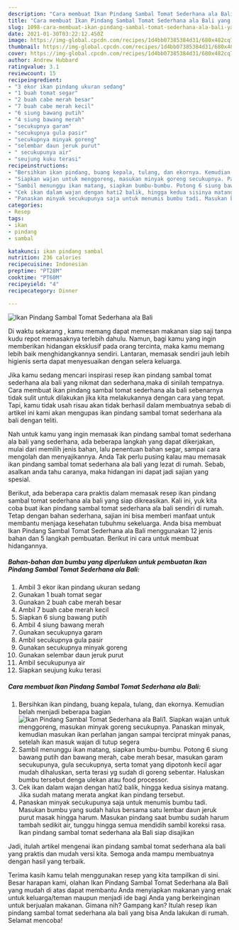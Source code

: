 ```yaml
---
description: "Cara membuat Ikan Pindang Sambal Tomat Sederhana ala Bali yang enak dan Mudah Dibuat"
title: "Cara membuat Ikan Pindang Sambal Tomat Sederhana ala Bali yang enak dan Mudah Dibuat"
slug: 1098-cara-membuat-ikan-pindang-sambal-tomat-sederhana-ala-bali-yang-enak-dan-mudah-dibuat
date: 2021-01-30T03:22:12.450Z
image: https://img-global.cpcdn.com/recipes/1d4bb07385384d31/680x482cq70/ikan-pindang-sambal-tomat-sederhana-ala-bali-foto-resep-utama.jpg
thumbnail: https://img-global.cpcdn.com/recipes/1d4bb07385384d31/680x482cq70/ikan-pindang-sambal-tomat-sederhana-ala-bali-foto-resep-utama.jpg
cover: https://img-global.cpcdn.com/recipes/1d4bb07385384d31/680x482cq70/ikan-pindang-sambal-tomat-sederhana-ala-bali-foto-resep-utama.jpg
author: Andrew Hubbard
ratingvalue: 3.1
reviewcount: 15
recipeingredient:
- "3 ekor ikan pindang ukuran sedang"
- "1 buah tomat segar"
- "2 buah cabe merah besar"
- "7 buah cabe merah kecil"
- "6 siung bawang putih"
- "4 siung bawang merah"
- "secukupnya garam"
- "secukupnya gula pasir"
- "secukupnya minyak goreng"
- "selembar daun jeruk purut"
- " secukupunya air"
- "seujung kuku terasi"
recipeinstructions:
- "Bersihkan ikan pindang, buang kepala, tulang, dan ekornya. Kemudian belah menjadi beberapa bagian"
- "Siapkan wajan untuk menggoreng, masukan minyak goreng secukupnya. Panaskan minyak, kemudian masukan ikan perlahan jangan sampai terciprat minyak panas, setelah ikan masuk wajan di tutup segera"
- "Sambil menunggu ikan matang, siapkan bumbu-bumbu. Potong 6 siung bawang putih dan bawang merah, cabe merah besar, masukan garam secukupunya, gula secukupnya, serta tomat yang dipotonh kecil agar mudah dihaluskan, serta terasi yg sudah di goreng sebentar. Haluskan bumbu tersebut denga ulekan atau food processor."
- "Cek ikan dalam wajan dengan hati2 balik, hingga kedua sisinya matang. Jika sudah matang merata angkat ikan pindang tersebut."
- "Panaskan minyak secukupunya saja untuk menumis bumbu tadi. Masukan bumbu yang sudah halus bersama satu lembar daun jeruk purut masak hingga harum. Masukan pindang saat bumbu sudah harum tambah sedikit air, tunggu hingga semua mendidih sambil koreksi rasa. Ikan pindang sambal tomat sederhana ala Bali siap disajikan"
categories:
- Resep
tags:
- ikan
- pindang
- sambal

katakunci: ikan pindang sambal 
nutrition: 236 calories
recipecuisine: Indonesian
preptime: "PT28M"
cooktime: "PT60M"
recipeyield: "4"
recipecategory: Dinner

---
```



![Ikan Pindang Sambal Tomat Sederhana ala Bali](https://img-global.cpcdn.com/recipes/1d4bb07385384d31/680x482cq70/ikan-pindang-sambal-tomat-sederhana-ala-bali-foto-resep-utama.jpg)

Di waktu  sekarang , kamu memang dapat memesan makanan siap saji tanpa kudu repot memasaknya terlebih dahulu. Namun, bagi kamu yang ingin memberikan hidangan eksklusif pada orang tercinta, maka kamu memang lebih baik menghidangkannya sendiri. Lantaran, memasak sendiri jauh lebih higienis serta dapat menyesuaikan dengan selera keluarga.

Jika kamu sedang mencari inspirasi resep ikan pindang sambal tomat sederhana ala bali yang nikmat dan sederhana,maka di sinilah tempatnya. Cara membuat ikan pindang sambal tomat sederhana ala bali  sebenarnya tidak sulit untuk dilakukan jika kita melakukannya dengan cara yang tepat. Tapi, kamu tidak usah risau akan tidak berhasil dalam membuatnya 
sebab di artikel ini kami akan mengupas ikan pindang sambal tomat sederhana ala bali dengan teliti.  



Nah untuk kamu yang ingin memasak ikan pindang sambal tomat sederhana ala bali yang sederhana, ada beberapa langkah yang dapat dikerjakan, mulai dari memilih jenis bahan, lalu penentuan bahan segar, sampai cara mengolah dan menyajikannya. Anda Tak perlu pusing kalau mau memasak ikan pindang sambal tomat sederhana ala bali yang lezat di rumah. Sebab, asalkan anda  tahu caranya, maka hidangan ini dapat jadi sajian yang spesial.

Berikut, ada beberapa cara praktis  dalam memasak resep ikan pindang sambal tomat sederhana ala bali yang siap dikreasikan. Kali ini, yuk kita coba buat ikan pindang sambal tomat sederhana ala bali sendiri di rumah. Tetap dengan bahan sederhana, sajian ini bisa memberi manfaat untuk membantu menjaga kesehatan tubuhmu sekeluarga. Anda bisa membuat Ikan Pindang Sambal Tomat Sederhana ala Bali menggunakan 12 jenis bahan dan 5 langkah pembuatan. Berikut ini cara untuk membuat hidangannya.

<!--inarticleads1-->

##### Bahan-bahan dan bumbu yang diperlukan untuk pembuatan Ikan Pindang Sambal Tomat Sederhana ala Bali:

1. Ambil 3 ekor ikan pindang ukuran sedang
1. Gunakan 1 buah tomat segar
1. Gunakan 2 buah cabe merah besar
1. Ambil 7 buah cabe merah kecil
1. Siapkan 6 siung bawang putih
1. Ambil 4 siung bawang merah
1. Gunakan secukupnya garam
1. Ambil secukupnya gula pasir
1. Gunakan secukupnya minyak goreng
1. Gunakan selembar daun jeruk purut
1. Ambil  secukupunya air
1. Siapkan seujung kuku terasi




<!--inarticleads2-->

##### Cara membuat Ikan Pindang Sambal Tomat Sederhana ala Bali:

1. Bersihkan ikan pindang, buang kepala, tulang, dan ekornya. Kemudian belah menjadi beberapa bagian
<img src="https://img-global.cpcdn.com/steps/a132f1b8da517ddc/160x128cq70/ikan-pindang-sambal-tomat-sederhana-ala-bali-langkah-memasak-1-foto.jpg" alt="Ikan Pindang Sambal Tomat Sederhana ala Bali">1. Siapkan wajan untuk menggoreng, masukan minyak goreng secukupnya. Panaskan minyak, kemudian masukan ikan perlahan jangan sampai terciprat minyak panas, setelah ikan masuk wajan di tutup segera
1. Sambil menunggu ikan matang, siapkan bumbu-bumbu. Potong 6 siung bawang putih dan bawang merah, cabe merah besar, masukan garam secukupunya, gula secukupnya, serta tomat yang dipotonh kecil agar mudah dihaluskan, serta terasi yg sudah di goreng sebentar. Haluskan bumbu tersebut denga ulekan atau food processor.
1. Cek ikan dalam wajan dengan hati2 balik, hingga kedua sisinya matang. Jika sudah matang merata angkat ikan pindang tersebut.
1. Panaskan minyak secukupunya saja untuk menumis bumbu tadi. Masukan bumbu yang sudah halus bersama satu lembar daun jeruk purut masak hingga harum. Masukan pindang saat bumbu sudah harum tambah sedikit air, tunggu hingga semua mendidih sambil koreksi rasa. Ikan pindang sambal tomat sederhana ala Bali siap disajikan




Jadi, itulah artikel mengenai  ikan pindang sambal tomat sederhana ala bali  yang praktis dan mudah versi kita. Semoga anda mampu membuatnya dengan hasil yang terbaik. 

Terima kasih kamu telah menggunakan resep yang kita tampilkan di sini. Besar harapan kami, olahan  Ikan Pindang Sambal Tomat Sederhana ala Bali yang mudah di atas dapat membantu Anda menyiapkan makanan yang enak untuk keluarga/teman maupun menjadi ide bagi Anda yang berkeinginan untuk berjualan makanan. Gimana nih? Gampang kan? Itulah resep ikan pindang sambal tomat sederhana ala bali yang bisa Anda lakukan di rumah. Selamat mencoba!

